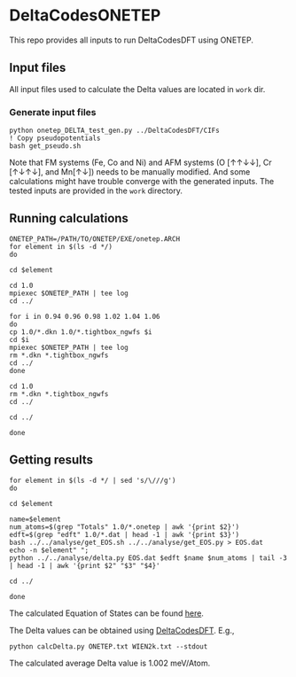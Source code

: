 # DeltaCodesONETEP

This repo provides all inputs to run DeltaCodesDFT using ONETEP.

## Input files
All input files used to calculate the Delta values are located in `work`
dir.

### Generate input files
```
python onetep_DELTA_test_gen.py ../DeltaCodesDFT/CIFs
! Copy pseudopotentials
bash get_pseudo.sh
```
Note that FM systems (Fe, Co and Ni) and AFM systems (O [↑↑↓↓], Cr [↑↓↑↓], and
Mn[↑↓]) needs to be manually modified. And some calculations might have trouble
converge with the generated inputs. The tested inputs are provided in the `work`
directory.

## Running calculations
```
ONETEP_PATH=/PATH/TO/ONETEP/EXE/onetep.ARCH
for element in $(ls -d */)
do

cd $element

cd 1.0
mpiexec $ONETEP_PATH | tee log
cd ../

for i in 0.94 0.96 0.98 1.02 1.04 1.06
do
cp 1.0/*.dkn 1.0/*.tightbox_ngwfs $i
cd $i
mpiexec $ONETEP_PATH | tee log
rm *.dkn *.tightbox_ngwfs
cd ../
done

cd 1.0
rm *.dkn *.tightbox_ngwfs
cd ../

cd ../

done
```

## Getting results
```
for element in $(ls -d */ | sed 's/\///g')
do

cd $element

name=$element
num_atoms=$(grep "Totals" 1.0/*.onetep | awk '{print $2}')
edft=$(grep "edft" 1.0/*.dat | head -1 | awk '{print $3}')
bash ../../analyse/get_EOS.sh ../../analyse/get_EOS.py > EOS.dat
echo -n $element" ";
python ../../analyse/delta.py EOS.dat $edft $name $num_atoms | tail -3 | head -1 | awk '{print $2" "$3" "$4}'

cd ../

done
```
The calculated Equation of States can be found [here](./ONETEP.txt). 

The Delta values can be obtained using
[DeltaCodesDFT](https://github.com/molmod/DeltaCodesDFT). E.g.,


```
python calcDelta.py ONETEP.txt WIEN2k.txt --stdout
```

The calculated average Delta value is 1.002 meV/Atom.

